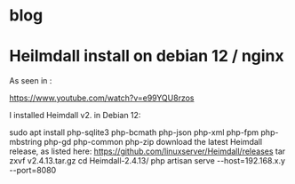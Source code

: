 # blog

# Heilmdall install on debian 12 / nginx
As seen in :

https://www.youtube.com/watch?v=e99YQU8rzos

I installed Heimdall v2. in Debian 12:

sudo apt install php-sqlite3 php-bcmath php-json php-xml php-fpm php-mbstring php-gd php-common php-zip
download the latest Heimdall release, as listed here: https://github.com/linuxserver/Heimdall/releases
tar zxvf v2.4.13.tar.gz
cd Heimdall-2.4.13/
php artisan serve --host=192.168.x.y --port=8080
